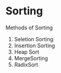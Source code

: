 # Sorting
Methods of Sorting
1. Seletion Sorting 
2. Insertion Sorting 
3. Heap Sort
4. MergeSorting
5. RadixSort 
